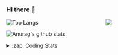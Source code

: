 ### Hi there 👋

<!--
**tao8687/tao8687** is a ✨ _special_ ✨ repository because its `README.md` (this file) appears on your GitHub profile.

Here are some ideas to get you started:

- 🔭 I’m currently working on ...
- 🌱 I’m currently learning ...
- 👯 I’m looking to collaborate on ...
- 🤔 I’m looking for help with ...
- 💬 Ask me about ...
- 📫 How to reach me: ...
- 😄 Pronouns: ...
- ⚡ Fun fact: ...
-->

<img align='right' src="https://media.giphy.com/media/M9gbBd9nbDrOTu1Mqx/giphy.gif" width="240">

  
![Top Langs](https://github-readme-stats.vercel.app/api/top-langs/?username=tao8687&layout=compact&title_color=23238E&text_color=A67D3D)

![Anurag's github stats](https://github-readme-stats.vercel.app/api?username=tao8687&show_icons=true&&text_color=A67D3D&title_color=23238E&show_icons=false&count_private=true&hide=stars)

<details>
  <summary>:zap: Coding Stats</summary>
  <br>
    
<!--START_SECTION:waka-->
![Code Time](http://img.shields.io/badge/Code%20Time-1%2C494%20hrs%2027%20mins-blue)

![Profile Views](http://img.shields.io/badge/Profile%20Views-0-blue)

**🐱 My GitHub Data** 

> 📦 1.5 MB Used in GitHub's Storage 
 > 
> 🏆 114 Contributions in the Year 2024
 > 
> 🚫 Not Opted to Hire
 > 
> 📜 50 Public Repositories 
 > 
> 🔑 25 Private Repositories 
 > 
**I'm an Early 🐤** 

```text
🌞 Morning                1352 commits        ██████████████████████░░░   86.67 % 
🌆 Daytime                87 commits          █░░░░░░░░░░░░░░░░░░░░░░░░   05.58 % 
🌃 Evening                117 commits         ██░░░░░░░░░░░░░░░░░░░░░░░   07.50 % 
🌙 Night                  4 commits           ░░░░░░░░░░░░░░░░░░░░░░░░░   00.26 % 
```
📅 **I'm Most Productive on Wednesday** 

```text
Monday                   225 commits         ████░░░░░░░░░░░░░░░░░░░░░   14.42 % 
Tuesday                  212 commits         ███░░░░░░░░░░░░░░░░░░░░░░   13.59 % 
Wednesday                278 commits         ████░░░░░░░░░░░░░░░░░░░░░   17.82 % 
Thursday                 203 commits         ███░░░░░░░░░░░░░░░░░░░░░░   13.01 % 
Friday                   221 commits         ████░░░░░░░░░░░░░░░░░░░░░   14.17 % 
Saturday                 215 commits         ███░░░░░░░░░░░░░░░░░░░░░░   13.78 % 
Sunday                   206 commits         ███░░░░░░░░░░░░░░░░░░░░░░   13.21 % 
```


📊 **This Week I Spent My Time On** 

```text
🕑︎ Time Zone: Asia/Shanghai

💬 Programming Languages: 
C++                      4 hrs 44 mins       █████████░░░░░░░░░░░░░░░░   35.02 % 
Other                    4 hrs               ███████░░░░░░░░░░░░░░░░░░   29.62 % 
C                        3 hrs 50 mins       ███████░░░░░░░░░░░░░░░░░░   28.39 % 
YAML                     21 mins             █░░░░░░░░░░░░░░░░░░░░░░░░   02.65 % 
Lua                      15 mins             ░░░░░░░░░░░░░░░░░░░░░░░░░   01.89 % 

🔥 Editors: 
VS Code                  13 hrs 33 mins      █████████████████████████   100.00 % 

🐱‍💻 Projects: 
wheeltec_robot           4 hrs 10 mins       ████████░░░░░░░░░░░░░░░░░   30.79 % 
R550PLUS_C50C_大车差速_2023.12 hrs 10 mins       ████░░░░░░░░░░░░░░░░░░░░░   16.04 % 
tarkbot_robot            1 hr 32 mins        ███░░░░░░░░░░░░░░░░░░░░░░   11.42 % 
pid                      1 hr 8 mins         ██░░░░░░░░░░░░░░░░░░░░░░░   08.37 % 
robot_base_src           1 hr 5 mins         ██░░░░░░░░░░░░░░░░░░░░░░░   08.09 % 

💻 Operating System: 
Linux                    13 hrs 33 mins      █████████████████████████   100.00 % 
```

**I Mostly Code in Python** 

```text
Python                   9 repos             ████████░░░░░░░░░░░░░░░░░   30.00 % 
C++                      8 repos             ███████░░░░░░░░░░░░░░░░░░   26.67 % 
JavaScript               2 repos             ██░░░░░░░░░░░░░░░░░░░░░░░   06.67 % 
Batchfile                1 repo              █░░░░░░░░░░░░░░░░░░░░░░░░   03.33 % 
HTML                     1 repo              █░░░░░░░░░░░░░░░░░░░░░░░░   03.33 % 
```



**Timeline**

![Lines of Code chart](https://raw.githubusercontent.com/tao8687/tao8687/master/assets/bar_graph.png)


 Last Updated on 23/04/2024 01:12:45 UTC
<!--END_SECTION:waka-->
</details>
